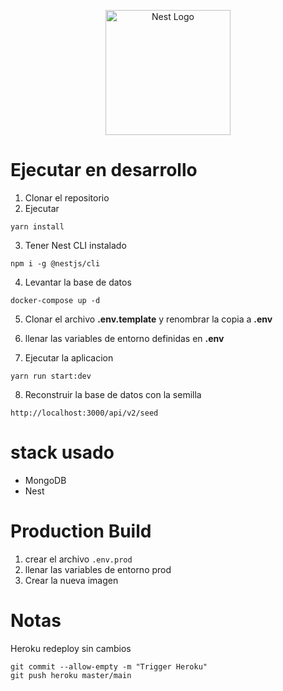 <p align="center">
  <a href="http://nestjs.com/" target="blank"><img src="https://nestjs.com/img/logo-small.svg" width="200" alt="Nest Logo" /></a>
</p>

# Ejecutar en desarrollo

1. Clonar el repositorio
2. Ejecutar
```
yarn install
```
3. Tener Nest CLI instalado
```
npm i -g @nestjs/cli
```
4. Levantar la base de datos
```
docker-compose up -d
```
5. Clonar el archivo __.env.template__ y renombrar la copia a __.env__

6. llenar las variables de entorno definidas en __.env__

7. Ejecutar la aplicacion
```
yarn run start:dev
```


8. Reconstruir la base de datos con la semilla 
```
http://localhost:3000/api/v2/seed

```



# stack usado
* MongoDB
* Nest

# Production Build
1. crear el archivo ``` .env.prod ```
2. llenar las variables de entorno prod
3. Crear la nueva imagen


# Notas
Heroku redeploy sin cambios
``` 
git commit --allow-empty -m "Trigger Heroku"
git push heroku master/main

```

